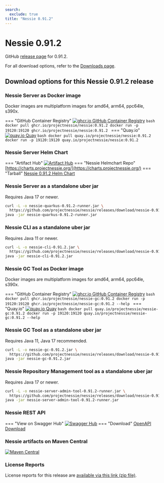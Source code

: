 ```yaml
---
search:
  exclude: true
title: "Nessie 0.91.2"
---
```


# Nessie 0.91.2

GitHub [release page](https://github.com/projectnessie/nessie/releases/tag/nessie-0.91.2) for 0.91.2.

For all download options, refer to the [Downloads page](../downloads/index.md).


## Download options for this Nessie 0.91.2 release

### Nessie Server as Docker image

Docker images are multiplatform images for amd64, arm64, ppc64le, s390x.

=== "GitHub Container Registry"
    [![ghcr.io GitHub Container Registry](https://img.shields.io/maven-central/v/org.projectnessie.nessie/nessie?label=quay.io+Docker&logo=docker&color=3f6ec6&style=for-the-badge&logoColor=white)](https://ghcr.io/projectnessie/nessie)
    ```bash
    docker pull ghcr.io/projectnessie/nessie:0.91.2
    docker run -p 19120:19120 ghcr.io/projectnessie/nessie:0.91.2
    ```
=== "Quay.io"
    [![quay.io Quay](https://img.shields.io/maven-central/v/org.projectnessie.nessie/nessie?label=quay.io+Docker&logo=docker&color=3f6ec6&style=for-the-badge&logoColor=white)](https://quay.io/repository/projectnessie/nessie?tab=tags)
    ```bash
    docker pull quay.io/projectnessie/nessie:0.91.2
    docker run -p 19120:19120 quay.io/projectnessie/nessie:0.91.2
    ```

### Nessie Server Helm Chart

=== "Artifact Hub"
    [![Artifact Hub](https://img.shields.io/endpoint?url=https://artifacthub.io/badge/repository/nessie&color=3f6ec6&labelColor=&style=for-the-badge&logoColor=white)](https://artifacthub.io/packages/search?repo=nessie)
=== "Nessie Helmchart Repo"
    [https://charts.projectnessie.org/](https://charts.projectnessie.org/)
=== "Tarball"
    [Nessie 0.91.2 Helm Chart](https://github.com/projectnessie/nessie/releases/download/nessie-0.91.2/nessie-helm-0.91.2.tgz)

### Nessie Server as a standalone uber jar

Requires Java 17 or newer.

```bash
curl -L -o nessie-quarkus-0.91.2-runner.jar \
  https://github.com/projectnessie/nessie/releases/download/nessie-0.91.2/nessie-quarkus-0.91.2-runner.jar
java -jar nessie-quarkus-0.91.2-runner.jar
```

### Nessie CLI as a standalone uber jar

Requires Java 11 or newer.

```bash
curl -L -o nessie-cli-0.91.2.jar \
  https://github.com/projectnessie/nessie/releases/download/nessie-0.91.2/nessie-cli-0.91.2.jar
java -jar nessie-cli-0.91.2.jar
```

### Nessie GC Tool as Docker image

Docker images are multiplatform images for amd64, arm64, ppc64le, s390x.

=== "GitHub Container Registry"
    [![ghcr.io GitHub Container Registry](https://img.shields.io/maven-central/v/org.projectnessie.nessie/nessie?label=ghcr.io+Docker&logo=docker&color=3f6ec6&style=for-the-badge&logoColor=white)](https://github.com/projectnessie/nessie/pkgs/container/nessie-gc)
    ```bash
    docker pull ghcr.io/projectnessie/nessie-gc:0.91.2
    docker run -p 19120:19120 ghcr.io/projectnessie/nessie-gc:0.91.2 --help
    ```
=== "Quay.io"
    [![quay.io Quay](https://img.shields.io/maven-central/v/org.projectnessie.nessie/nessie?label=quay.io+Docker&logo=docker&color=3f6ec6&style=for-the-badge&logoColor=white)](https://quay.io/repository/projectnessie/nessie-gc?tab=tags)
    ```bash
    docker pull quay.io/projectnessie/nessie-gc:0.91.2
    docker run -p 19120:19120 quay.io/projectnessie/nessie-gc:0.91.2 --help
    ```

### Nessie GC Tool as a standalone uber jar

Requires Java 11, Java 17 recommended.

```bash
curl -L -o nessie-gc-0.91.2.jar \
  https://github.com/projectnessie/nessie/releases/download/nessie-0.91.2/nessie-gc-0.91.2.jar
java -jar nessie-gc-0.91.2.jar
```

### Nessie Repository Management tool as a standalone uber jar

Requires Java 17 or newer.

```bash
curl -L -o nessie-server-admin-tool-0.91.2-runner.jar \
  https://github.com/projectnessie/nessie/releases/download/nessie-0.91.2/nessie-server-admin-tool-0.91.2-runner.jar
java -jar nessie-server-admin-tool-0.91.2-runner.jar
```

### Nessie REST API

=== "View on Swagger Hub"
    [![Swagger Hub](https://img.shields.io/badge/swagger%20hub-nessie-3f6ec6?style=for-the-badge&logo=swagger&link=https%3A%2F%2Fapp.swaggerhub.com%2Fapis%2Fprojectnessie%2Fnessie)](https://app.swaggerhub.com/apis/projectnessie/nessie/0.91.2)
=== "Download"
    [OpenAPI Download](https://github.com/projectnessie/nessie/releases/download/nessie-0.91.2/nessie-openapi-0.91.2.yaml)

### Nessie artifacts on Maven Central

[![Maven Central](https://img.shields.io/maven-central/v/org.projectnessie.nessie/nessie?label=Maven%20Central&logo=apachemaven&color=3f6ec6&style=for-the-badge&logoColor=white)](https://search.maven.org/artifact/org.projectnessie.nessie/nessie)

### License Reports

License reports for this release are [available via this link (zip file)](https://github.com/projectnessie/nessie/releases/download/nessie-0.91.2/nessie-aggregated-license-report-0.91.2.zip).
